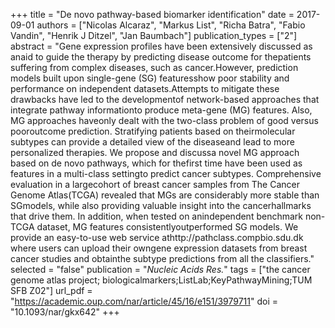 +++
title = "De novo pathway-based biomarker identification"
date = 2017-09-01
authors = ["Nicolas Alcaraz", "Markus List", "Richa Batra", "Fabio Vandin", "Henrik J Ditzel", "Jan Baumbach"]
publication_types = ["2"]
abstract = "Gene expression profiles have been extensively discussed as anaid to guide the therapy by predicting disease outcome for thepatients suffering from complex diseases, such as cancer.However, prediction models built upon single-gene (SG) featuresshow poor stability and performance on independent datasets.Attempts to mitigate these drawbacks have led to the developmentof network-based approaches that integrate pathway informationto produce meta-gene (MG) features. Also, MG approaches haveonly dealt with the two-class problem of good versus pooroutcome prediction. Stratifying patients based on theirmolecular subtypes can provide a detailed view of the diseaseand lead to more personalized therapies. We propose and discussa novel MG approach based on de novo pathways, which for thefirst time have been used as features in a multi-class settingto predict cancer subtypes. Comprehensive evaluation in a largecohort of breast cancer samples from The Cancer Genome Atlas(TCGA) revealed that MGs are considerably more stable than SGmodels, while also providing valuable insight into the cancerhallmarks that drive them. In addition, when tested on anindependent benchmark non-TCGA dataset, MG features consistentlyoutperformed SG models. We provide an easy-to-use web service athttp://pathclass.compbio.sdu.dk where users can upload their owngene expression datasets from breast cancer studies and obtainthe subtype predictions from all the classifiers."
selected = "false"
publication = "*Nucleic Acids Res.*"
tags = ["the cancer genome atlas project; biologicalmarkers;ListLab;KeyPathwayMining;TUM SFB Z02"]
url_pdf = "https://academic.oup.com/nar/article/45/16/e151/3979711"
doi = "10.1093/nar/gkx642"
+++

